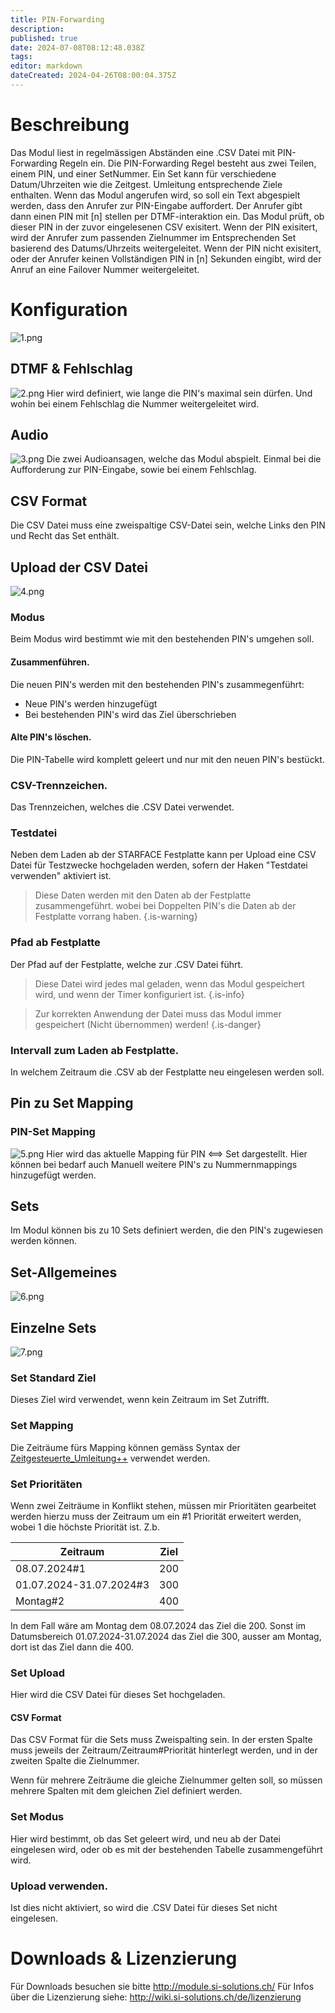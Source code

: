 ```yaml
---
title: PIN-Forwarding
description: 
published: true
date: 2024-07-08T08:12:48.038Z
tags: 
editor: markdown
dateCreated: 2024-04-26T08:00:04.375Z
---
```


# Beschreibung
Das Modul liest in regelmässigen Abständen eine .CSV Datei mit PIN-Forwarding Regeln ein.
Die PIN-Forwarding Regel besteht aus zwei Teilen, einem PIN, und einer SetNummer.
Ein Set kann für verschiedene Datum/Uhrzeiten wie die Zeitgest. Umleitung entsprechende Ziele enthalten.
Wenn das Modul angerufen wird, so soll ein Text abgespielt werden, dass den Anrufer zur PIN-Eingabe auffordert.
Der Anrufer gibt dann einen PIN mit \[n\] stellen per DTMF-interaktion ein.
Das Modul prüft, ob dieser PIN in der zuvor eingelesenen CSV exisitert.
Wenn der PIN exisitert, wird der Anrufer zum passenden Zielnummer im Entsprechenden Set basierend des Datums/Uhrzeits weitergeleitet.
Wenn der PIN nicht exisitert, oder der Anrufer keinen Vollständigen PIN in \[n\] Sekunden eingibt, wird der Anruf an eine Failover Nummer weitergeleitet.

# Konfiguration

![1.png](/uploads/pin-forwarding/1.png)

## DTMF & Fehlschlag
![2.png](/uploads/pin-forwarding/2.png)
Hier wird definiert, wie lange die PIN's maximal sein dürfen. Und wohin bei einem Fehlschlag die Nummer weitergeleitet wird.

## Audio
![3.png](/uploads/pin-forwarding/3.png)
Die zwei Audioansagen, welche das Modul abspielt. Einmal bei die Aufforderung zur PIN-Eingabe, sowie bei einem Fehlschlag.

## CSV Format

Die CSV Datei muss eine zweispaltige CSV-Datei sein, welche Links den PIN und Recht das Set enthält.

## Upload der CSV Datei
![4.png](/uploads/pin-forwarding/4.png)

### Modus
Beim Modus wird bestimmt wie mit den bestehenden PIN's umgehen soll.

#### Zusammenführen.
Die neuen PIN's werden mit den bestehenden PIN's zusammegenführt:

- Neue PIN's werden hinzugefügt
- Bei bestehenden PIN's wird das Ziel überschrieben

#### Alte PIN's löschen.
Die PIN-Tabelle wird komplett geleert und nur mit den neuen PIN's bestückt.

### CSV-Trennzeichen.
Das Trennzeichen, welches die .CSV Datei verwendet.

### Testdatei
Neben dem Laden ab der STARFACE Festplatte kann per Upload eine CSV Datei für Testzwecke hochgeladen werden, sofern der Haken "Testdatei verwenden" aktiviert ist.

> Diese Daten werden mit den Daten ab der Festplatte zusammengeführt. wobei bei Doppelten PIN's die Daten ab der Festplatte vorrang haben.
{.is-warning}

### Pfad ab Festplatte
Der Pfad auf der Festplatte, welche zur .CSV Datei führt.

> Diese Datei wird jedes mal geladen, wenn das Modul gespeichert wird, und wenn der Timer konfiguriert ist.
{.is-info}

> Zur korrekten Anwendung der Datei muss das Modul immer gespeichert (Nicht übernommen) werden!
{.is-danger}

### Intervall zum Laden ab Festplatte.
In welchem Zeitraum die .CSV ab der Festplatte neu eingelesen werden soll.

## Pin zu Set Mapping

### PIN-Set Mapping
![5.png](/uploads/pin-forwarding/5.png)
Hier wird das aktuelle Mapping für PIN <==> Set dargestellt. 
Hier können bei bedarf auch Manuell weitere PIN's zu Nummernmappings hinzugefügt werden.

## Sets
Im Modul können bis zu 10 Sets definiert werden, die den PIN's zugewiesen werden können.

## Set-Allgemeines
![6.png](/uploads/pin-forwarding/6.png)

## Einzelne Sets
![7.png](/uploads/pin-forwarding/7.png)

### Set Standard Ziel
Dieses Ziel wird verwendet, wenn kein Zeitraum im Set Zutrifft.

### Set Mapping
Die Zeiträume fürs Mapping können gemäss Syntax der [Zeitgesteuerte_Umleitung++](https://wiki.si-solutions.ch/de/Gratismodule/Zeitgesteuerte_Umleitung++) verwendet werden.

### Set Prioritäten
Wenn zwei Zeiträume in Konflikt stehen, müssen mir Prioritäten gearbeitet werden hierzu muss der Zeitraum um ein #1 Priorität erweitert werden, wobei 1 die höchste Priorität ist.
Z.b.

| Zeitraum | Ziel |
|---|---|
| 08.07.2024#1 | 200 |
| 01.07.2024-31.07.2024#3 | 300 |
| Montag#2 | 400 |

In dem Fall wäre am Montag dem 08.07.2024 das Ziel die 200.
Sonst im Datumsbereich 01.07.2024-31.07.2024 das Ziel die 300, ausser am Montag, dort ist das Ziel dann die 400.

### Set Upload
Hier wird die CSV Datei für dieses Set hochgeladen.

#### CSV Format
Das CSV Format für die Sets muss Zweispalting sein.
In der ersten Spalte muss jeweils der Zeitraum/Zeitraum#Priorität hinterlegt werden, und in der zweiten Spalte die Zielnummer.

Wenn für mehrere Zeiträume die gleiche Zielnummer gelten soll, so müssen mehrere Spalten mit dem gleichen Ziel definiert werden.

### Set Modus
Hier wird bestimmt, ob das Set geleert wird, und neu ab der Datei eingelesen wird, oder ob es mit der bestehenden Tabelle zusammengeführt wird.

### Upload verwenden.
Ist dies nicht aktiviert, so wird die .CSV Datei für dieses Set nicht eingelesen.

# Downloads & Lizenzierung
Für Downloads besuchen sie bitte http://module.si-solutions.ch/
Für Infos über die Lizenzierung siehe: http://wiki.si-solutions.ch/de/lizenzierung